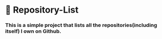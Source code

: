# 🥳 Repository-List 

### This is a simple project that lists all the repositories(including itself) I own on Github.
